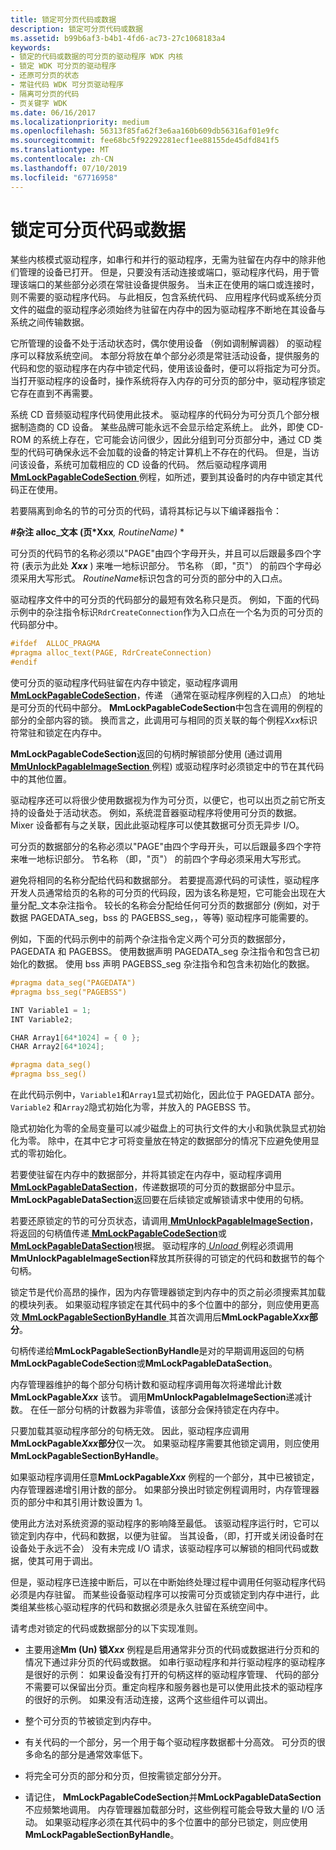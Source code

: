 ```yaml
---
title: 锁定可分页代码或数据
description: 锁定可分页代码或数据
ms.assetid: b99b6af3-b4b1-4fd6-ac73-27c1068183a4
keywords:
- 锁定的代码或数据的可分页的驱动程序 WDK 内核
- 锁定 WDK 可分页的驱动程序
- 还原可分页的状态
- 常驻代码 WDK 可分页驱动程序
- 隔离可分页的代码
- 页关键字 WDK
ms.date: 06/16/2017
ms.localizationpriority: medium
ms.openlocfilehash: 56313f85fa62f3e6aa160b609db56316af01e9fc
ms.sourcegitcommit: fee68bc5f92292281ecf1ee88155de45dfd841f5
ms.translationtype: MT
ms.contentlocale: zh-CN
ms.lasthandoff: 07/10/2019
ms.locfileid: "67716958"
---
```

# <a name="locking-pageable-code-or-data"></a>锁定可分页代码或数据





某些内核模式驱动程序，如串行和并行的驱动程序，无需为驻留在内存中的除非他们管理的设备已打开。 但是，只要没有活动连接或端口，驱动程序代码，用于管理该端口的某些部分必须在常驻设备提供服务。 当未正在使用的端口或连接时，则不需要的驱动程序代码。 与此相反，包含系统代码、 应用程序代码或系统分页文件的磁盘的驱动程序必须始终为驻留在内存中的因为驱动程序不断地在其设备与系统之间传输数据。

它所管理的设备不处于活动状态时，偶尔使用设备 （例如调制解调器） 的驱动程序可以释放系统空间。 本部分将放在单个部分必须是常驻活动设备，提供服务的代码和您的驱动程序在内存中锁定代码，使用该设备时，便可以将指定为可分页。 当打开驱动程序的设备时，操作系统将存入内存的可分页的部分中，驱动程序锁定它存在直到不再需要。

系统 CD 音频驱动程序代码使用此技术。 驱动程序的代码分为可分页几个部分根据制造商的 CD 设备。 某些品牌可能永远不会显示给定系统上。 此外，即使 CD-ROM 的系统上存在，它可能会访问很少，因此分组到可分页部分中，通过 CD 类型的代码可确保永远不会加载的设备的特定计算机上不存在的代码。 但是，当访问该设备，系统可加载相应的 CD 设备的代码。 然后驱动程序调用[ **MmLockPagableCodeSection** ](https://docs.microsoft.com/windows-hardware/drivers/ddi/content/wdm/nf-wdm-mmlockpagablecodesection)例程，如所述，要到其设备时的内存中锁定其代码正在使用。

若要隔离到命名的节的可分页的代码，请将其标记与以下编译器指令：

**\#杂注 alloc\_文本 (页\*Xxx**<em>, *RoutineName</em>)* *

可分页的代码节的名称必须以"PAGE"由四个字母开头，并且可以后跟最多四个字符 (表示为此处 **_Xxx_** ) 来唯一地标识部分。 节名称 （即，"页"） 的前四个字母必须采用大写形式。 *RoutineName*标识包含的可分页的部分中的入口点。

驱动程序文件中的可分页的代码部分的最短有效名称只是页。 例如，下面的代码示例中的杂注指令标识`RdrCreateConnection`作为入口点在一个名为页的可分页的代码部分中。

```cpp
#ifdef  ALLOC_PRAGMA 
#pragma alloc_text(PAGE, RdrCreateConnection) 
#endif 
```

使可分页的驱动程序代码驻留在内存中锁定，驱动程序调用[ **MmLockPagableCodeSection**](https://docs.microsoft.com/windows-hardware/drivers/ddi/content/wdm/nf-wdm-mmlockpagablecodesection)，传递 （通常在驱动程序例程的入口点） 的地址是可分页的代码中部分。 **MmLockPagableCodeSection**中包含在调用的例程的部分的全部内容的锁。 换而言之，此调用可与相同的页关联的每个例程*Xxx*标识符常驻和锁定在内存中。

**MmLockPagableCodeSection**返回的句柄时解锁部分使用 (通过调用[ **MmUnlockPagableImageSection** ](https://docs.microsoft.com/windows-hardware/drivers/ddi/content/wdm/nf-wdm-mmunlockpagableimagesection)例程) 或驱动程序时必须锁定中的节在其代码中的其他位置。

驱动程序还可以将很少使用数据视为作为可分页，以便它，也可以出页之前它所支持的设备处于活动状态。 例如，系统混音器驱动程序将使用可分页的数据。 Mixer 设备都有与之关联，因此此驱动程序可以使其数据可分页无异步 I/O。

可分页的数据部分的名称必须以"PAGE"由四个字母开头，可以后跟最多四个字符来唯一地标识部分。 节名称 （即，"页"） 的前四个字母必须采用大写形式。

避免将相同的名称分配给代码和数据部分。 若要提高源代码的可读性，驱动程序开发人员通常给页的名称的可分页的代码段，因为该名称是短，它可能会出现在大量分配\_文本杂注指令。 较长的名称会分配给任何可分页的数据部分 (例如，对于数据 PAGEDATA\_seg，bss 的 PAGEBSS\_seg，，等等) 驱动程序可能需要的。

例如，下面的代码示例中的前两个杂注指令定义两个可分页的数据部分，PAGEDATA 和 PAGEBSS。 使用数据声明 PAGEDATA\_seg 杂注指令和包含已初始化的数据。 使用 bss 声明 PAGEBSS\_seg 杂注指令和包含未初始化的数据。

```cpp
#pragma data_seg("PAGEDATA")
#pragma bss_seg("PAGEBSS")

INT Variable1 = 1;
INT Variable2;

CHAR Array1[64*1024] = { 0 };
CHAR Array2[64*1024];

#pragma data_seg()
#pragma bss_seg()
```

在此代码示例中，`Variable1`和`Array1`显式初始化，因此位于 PAGEDATA 部分。 `Variable2` 和`Array2`隐式初始化为零，并放入的 PAGEBSS 节。

隐式初始化为零的全局变量可以减少磁盘上的可执行文件的大小和孰优孰显式初始化为零。 除中，在其中它才可将变量放在特定的数据部分的情况下应避免使用显式的零初始化。

若要使驻留在内存中的数据部分，并将其锁定在内存中，驱动程序调用[ **MmLockPagableDataSection**](https://docs.microsoft.com/windows-hardware/drivers/ddi/content/wdm/nf-wdm-mmlockpagabledatasection)，传递数据项的可分页的数据部分中显示。 **MmLockPagableDataSection**返回要在后续锁定或解锁请求中使用的句柄。

若要还原锁定的节的可分页状态，请调用[ **MmUnlockPagableImageSection**](https://docs.microsoft.com/windows-hardware/drivers/ddi/content/wdm/nf-wdm-mmunlockpagableimagesection)，将返回的句柄值传递[ **MmLockPagableCodeSection**](https://docs.microsoft.com/windows-hardware/drivers/ddi/content/wdm/nf-wdm-mmlockpagablecodesection)或[ **MmLockPagableDataSection**](https://docs.microsoft.com/windows-hardware/drivers/ddi/content/wdm/nf-wdm-mmlockpagabledatasection)根据。 驱动程序的[ *Unload* ](https://docs.microsoft.com/windows-hardware/drivers/ddi/content/wdm/nc-wdm-driver_unload)例程必须调用**MmUnlockPagableImageSection**释放其所获得的可锁定的代码和数据节的每个句柄。

锁定节是代价高昂的操作，因为内存管理器锁定到内存中的页之前必须搜索其加载的模块列表。 如果驱动程序锁定在其代码中的多个位置中的部分，则应使用更高效[ **MmLockPagableSectionByHandle** ](https://docs.microsoft.com/windows-hardware/drivers/ddi/content/ntddk/nf-ntddk-mmlockpagablesectionbyhandle)其首次调用后**MmLockPagable*Xxx*部分**。

句柄传递给**MmLockPagableSectionByHandle**是对的早期调用返回的句柄**MmLockPagableCodeSection**或**MmLockPagableDataSection**。

内存管理器维护的每个部分句柄计数和驱动程序调用每次将递增此计数**MmLockPagable<em>Xxx</em>** 该节。 调用**MmUnlockPagableImageSection**递减计数。 在任一部分句柄的计数器为非零值，该部分会保持锁定在内存中。

只要加载其驱动程序部分的句柄无效。 因此，驱动程序应调用**MmLockPagable*Xxx*部分**仅一次。 如果驱动程序需要其他锁定调用，则应使用**MmLockPagableSectionByHandle**。

如果驱动程序调用任意**MmLockPagable<em>Xxx</em>** 例程的一个部分，其中已被锁定，内存管理器递增引用计数的部分。 如果部分换出时锁定例程调用时，内存管理器页的部分中和其引用计数设置为 1。

使用此方法对系统资源的驱动程序的影响降至最低。 该驱动程序运行时，它可以锁定到内存中，代码和数据，以便为驻留。 当其设备，（即，打开或关闭设备时在设备处于永远不会） 没有未完成 I/O 请求，该驱动程序可以解锁的相同代码或数据，使其可用于调出。

但是，驱动程序已连接中断后，可以在中断始终处理过程中调用任何驱动程序代码必须是内存驻留。 而某些设备驱动程序可以按需可分页或锁定到内存中进行，此类组某些核心驱动程序的代码和数据必须是永久驻留在系统空间中。

请考虑对锁定的代码或数据部分的以下实现准则。

- 主要用途**Mm (Un) 锁<em>Xxx</em>** 例程是启用通常非分页的代码或数据进行分页和的情况下通过非分页的代码或数据。 如串行驱动程序和并行驱动程序的驱动程序是很好的示例： 如果设备没有打开的句柄这样的驱动程序管理、 代码的部分不需要可以保留出分页。重定向程序和服务器也是可以使用此技术的驱动程序的很好的示例。 如果没有活动连接，这两个这些组件可以调出。

- 整个可分页的节被锁定到内存中。

- 有关代码的一个部分，另一个用于每个驱动程序数据都十分高效。 可分页的很多命名的部分是通常效率低下。

- 将完全可分页的部分和分页，但按需锁定部分分开。

- 请记住， **MmLockPagableCodeSection**并**MmLockPagableDataSection**不应频繁地调用。 内存管理器加载部分时，这些例程可能会导致大量的 I/O 活动。 如果驱动程序必须在其代码中的多个位置中的部分已锁定，则应使用**MmLockPagableSectionByHandle**。

 

 




